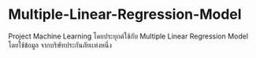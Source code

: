# Multiple-Linear-Regression-Model
Project Machine Learning โดยประยุกต์ใช้กับ Multiple Linear Regression Model โดยใช้ข้อมูล จากบริษัทประกันภัยเเห่งหนึ่ง

